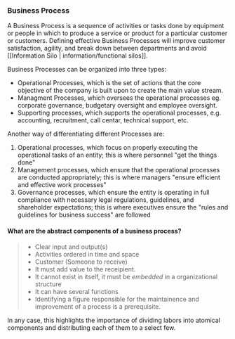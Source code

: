 ### Business Process

A Business Process is a sequence of activities or tasks done by equipment or people in which to produce a service or product for a particular customer or customers. Defining effective Business Processes will improve customer satisfaction, agility, and break down between departments and avoid [[Information Silo | information/functional silos]].

Business Processes can be organized into three types:
- Operational Processes, which is the set of actions that the core objective of the company is built upon to create the main value stream.
- Managment Processes, which oversees the operational processes eg. corporate governance, budgetary oversight and employee oversight.
- Supporting processes, which supports the operational processes, e.g. accounting, recruitment, call centar, technical support, etc.

Another way of differentiating different Processes are:

1. Operational processes, which focus on properly executing the operational tasks of an entity; this is where personnel "get the things done"
2. Management processes, which ensure that the operational processes are conducted appropriately; this is where managers "ensure efficient and effective work processes"
3. Governance processes, which ensure the entity is operating in full compliance with necessary legal regulations, guidelines, and shareholder expectations; this is where executives ensure the "rules and guidelines for business success" are followed

#### What are the abstract components of a business process?
> - Clear input and output(s)
> - Activities ordered in time and space
> - Customer (Someone to receive)
> - It must add value to the receipient. 
> - It cannot exist in itself, it must be *embedded*  in a organizational structure
> - It can have several functions
> - Identifying a figure responsible for the maintainence and improvement of a process is a prerequisite.






In any case, this highlights the importance of dividing labors into atomical components and distributing each of them to a select few. 